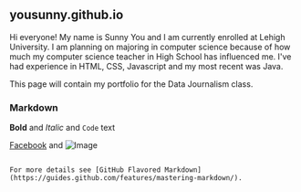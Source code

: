 ## yousunny.github.io

Hi everyone! My name is Sunny You and I am currently enrolled at Lehigh University. I am planning on majoring in computer science because of how much my computer science teacher in High School has influenced me. I've had experience in HTML, CSS, Javascript and my most recent was Java. 

This page will contain my portfolio for the Data Journalism class.  


### Markdown

**Bold** and _Italic_ and `Code` text

[Facebook](www.facebook.com) and ![Image](https://www.howtogeek.com/wp-content/uploads/2014/06/howdoyoufindtheoriginalsourceofanimage00.jpg)
```

For more details see [GitHub Flavored Markdown](https://guides.github.com/features/mastering-markdown/).

